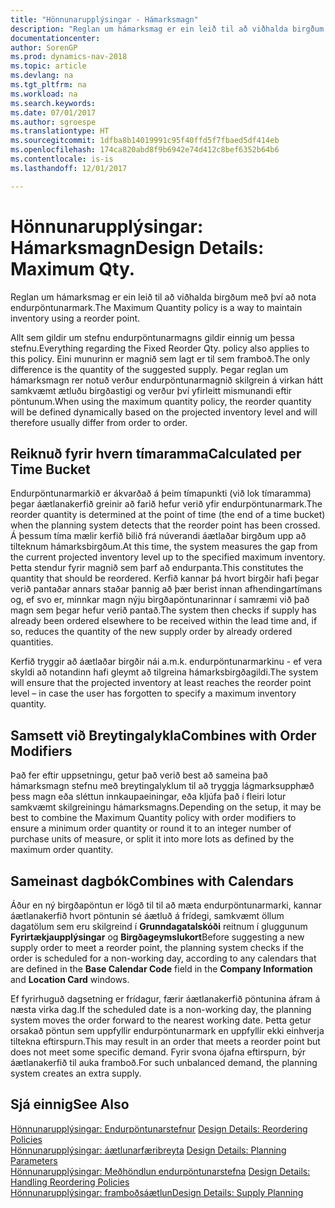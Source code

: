 ```yaml
---
title: "Hönnunarupplýsingar - Hámarksmagn"
description: "Reglan um hámarksmag er ein leið til að viðhalda birgðum með því að nota endurpöntunarmark."
documentationcenter: 
author: SorenGP
ms.prod: dynamics-nav-2018
ms.topic: article
ms.devlang: na
ms.tgt_pltfrm: na
ms.workload: na
ms.search.keywords: 
ms.date: 07/01/2017
ms.author: sgroespe
ms.translationtype: HT
ms.sourcegitcommit: 1dfba8b14019991c95f40ffd5f7fbaed5df414eb
ms.openlocfilehash: 174ca820abd8f9b6942e74d412c8bef6352b64b6
ms.contentlocale: is-is
ms.lasthandoff: 12/01/2017

---
```

# <a name="design-details-maximum-qty"></a><span data-ttu-id="ece4e-103">Hönnunarupplýsingar: Hámarksmagn</span><span class="sxs-lookup"><span data-stu-id="ece4e-103">Design Details: Maximum Qty.</span></span>
<span data-ttu-id="ece4e-104">Reglan um hámarksmag er ein leið til að viðhalda birgðum með því að nota endurpöntunarmark.</span><span class="sxs-lookup"><span data-stu-id="ece4e-104">The Maximum Quantity policy is a way to maintain inventory using a reorder point.</span></span>  
  
 <span data-ttu-id="ece4e-105">Allt sem gildir um stefnu endurpöntunarmagns gildir einnig um þessa stefnu.</span><span class="sxs-lookup"><span data-stu-id="ece4e-105">Everything regarding the Fixed Reorder Qty. policy also applies to this policy.</span></span> <span data-ttu-id="ece4e-106">Eini munurinn er magnið sem lagt er til sem framboð.</span><span class="sxs-lookup"><span data-stu-id="ece4e-106">The only difference is the quantity of the suggested supply.</span></span> <span data-ttu-id="ece4e-107">Þegar reglan um hámarksmagn rer notuð verður endurpöntunarmagnið skilgrein á virkan hátt samkvæmt ætluðu birgðastigi og verður því yfirleitt mismunandi eftir pöntunum.</span><span class="sxs-lookup"><span data-stu-id="ece4e-107">When using the maximum quantity policy, the reorder quantity will be defined dynamically based on the projected inventory level and will therefore usually differ from order to order.</span></span>  
  
## <a name="calculated-per-time-bucket"></a><span data-ttu-id="ece4e-108">Reiknuð fyrir hvern tímaramma</span><span class="sxs-lookup"><span data-stu-id="ece4e-108">Calculated per Time Bucket</span></span>  
 <span data-ttu-id="ece4e-109">Endurpöntunarmarkið er ákvarðað á þeim tímapunkti (við lok tímaramma) þegar áætlanakerfið greinir að farið hefur verið yfir endurpöntunarmark.</span><span class="sxs-lookup"><span data-stu-id="ece4e-109">The reorder quantity is determined at the point of time (the end of a time bucket) when the planning system detects that the reorder point has been crossed.</span></span> <span data-ttu-id="ece4e-110">Á þessum tíma mælir kerfið bilið frá núverandi áætlaðar birgðum upp að tilteknum hámarksbirgðum.</span><span class="sxs-lookup"><span data-stu-id="ece4e-110">At this time, the system measures the gap from the current projected inventory level up to the specified maximum inventory.</span></span> <span data-ttu-id="ece4e-111">Þetta stendur fyrir magnið sem þarf að endurpanta.</span><span class="sxs-lookup"><span data-stu-id="ece4e-111">This constitutes the quantity that should be reordered.</span></span> <span data-ttu-id="ece4e-112">Kerfið kannar þá hvort birgðir hafi þegar verið pantaðar annars staðar þannig að þær berist innan afhendingartímans og, ef svo er, minnkar magn nýju birgðapöntunarinnar í samræmi við það magn sem þegar hefur verið pantað.</span><span class="sxs-lookup"><span data-stu-id="ece4e-112">The system then checks if supply has already been ordered elsewhere to be received within the lead time and, if so, reduces the quantity of the new supply order by already ordered quantities.</span></span>  
  
 <span data-ttu-id="ece4e-113">Kerfið tryggir að áætlaðar birgðir nái a.m.k. endurpöntunarmarkinu - ef vera skyldi að notandinn hafi gleymt að tilgreina hámarksbirgðagildi.</span><span class="sxs-lookup"><span data-stu-id="ece4e-113">The system will ensure that the projected inventory at least reaches the reorder point level – in case the user has forgotten to specify a maximum inventory quantity.</span></span>  
  
## <a name="combines-with-order-modifiers"></a><span data-ttu-id="ece4e-114">Samsett við Breytingalykla</span><span class="sxs-lookup"><span data-stu-id="ece4e-114">Combines with Order Modifiers</span></span>  
 <span data-ttu-id="ece4e-115">Það fer eftir uppsetningu, getur það verið best að sameina það hámarksmagn stefnu með breytingalyklum til að tryggja lágmarksupphæð þess magn eða sléttun innkaupaeiningar, eða kljúfa það í fleiri lotur samkvæmt skilgreiningu hámarksmagns.</span><span class="sxs-lookup"><span data-stu-id="ece4e-115">Depending on the setup, it may be best to combine the Maximum Quantity policy with order modifiers to ensure a minimum order quantity or round it to an integer number of purchase units of measure, or split it into more lots as defined by the maximum order quantity.</span></span>  
  
## <a name="combines-with-calendars"></a><span data-ttu-id="ece4e-116">Sameinast dagbók</span><span class="sxs-lookup"><span data-stu-id="ece4e-116">Combines with Calendars</span></span>  
 <span data-ttu-id="ece4e-117">Áður en ný birgðapöntun er lögð til til að mæta endurpöntunarmarki, kannar áætlanakerfið hvort pöntunin sé áætluð á frídegi, samkvæmt öllum dagatölum sem eru skilgreind í **Grunndagatalskóði** reitnum í gluggunum **Fyrirtækjaupplýsingar** og **Birgðageymslukort**</span><span class="sxs-lookup"><span data-stu-id="ece4e-117">Before suggesting a new supply order to meet a reorder point, the planning system checks if the order is scheduled for a non-working day, according to any calendars that are  defined in the **Base Calendar Code** field in the **Company Information** and **Location Card** windows.</span></span>  
  
 <span data-ttu-id="ece4e-118">Ef fyrirhuguð dagsetning er frídagur, færir áætlanakerfið pöntunina áfram á næsta virka dag.</span><span class="sxs-lookup"><span data-stu-id="ece4e-118">If the scheduled date is a non-working day, the planning system moves the order forward to the nearest working date.</span></span> <span data-ttu-id="ece4e-119">Þetta getur orsakað pöntun sem uppfyllir endurpöntunarmark en uppfyllir ekki einhverja tiltekna eftirspurn.</span><span class="sxs-lookup"><span data-stu-id="ece4e-119">This may result in an order that meets a reorder point but does not meet some specific demand.</span></span> <span data-ttu-id="ece4e-120">Fyrir svona ójafna eftirspurn, býr áætlanakerfið til auka framboð.</span><span class="sxs-lookup"><span data-stu-id="ece4e-120">For such unbalanced demand, the planning system creates an extra supply.</span></span>  
  
## <a name="see-also"></a><span data-ttu-id="ece4e-121">Sjá einnig</span><span class="sxs-lookup"><span data-stu-id="ece4e-121">See Also</span></span>  
 <span data-ttu-id="ece4e-122">[Hönnunarupplýsingar: Endurpöntunarstefnur](design-details-reordering-policies.md) </span><span class="sxs-lookup"><span data-stu-id="ece4e-122">[Design Details: Reordering Policies](design-details-reordering-policies.md) </span></span>  
 <span data-ttu-id="ece4e-123">[Hönnunarupplýsingar: áætlunarfæribreyta](design-details-planning-parameters.md) </span><span class="sxs-lookup"><span data-stu-id="ece4e-123">[Design Details: Planning Parameters](design-details-planning-parameters.md) </span></span>  
 <span data-ttu-id="ece4e-124">[Hönnunarupplýsingar: Meðhöndlun endurpöntunarstefna](design-details-handling-reordering-policies.md) </span><span class="sxs-lookup"><span data-stu-id="ece4e-124">[Design Details: Handling Reordering Policies](design-details-handling-reordering-policies.md) </span></span>  
 [<span data-ttu-id="ece4e-125">Hönnunarupplýsingar: framboðsáætlun</span><span class="sxs-lookup"><span data-stu-id="ece4e-125">Design Details: Supply Planning</span></span>](design-details-supply-planning.md)
